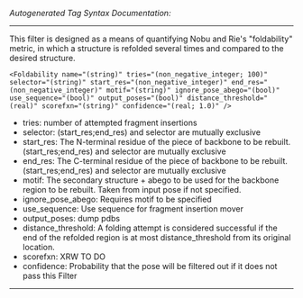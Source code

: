 _Autogenerated Tag Syntax Documentation:_

---
This filter is designed as a means of quantifying Nobu and Rie's "foldability" metric, in which a structure is refolded several times and compared to the desired structure.

```
<Foldability name="(string)" tries="(non_negative_integer; 100)" selector="(string)" start_res="(non_negative_integer)" end_res="(non_negative_integer)" motif="(string)" ignore_pose_abego="(bool)" use_sequence="(bool)" output_poses="(bool)" distance_threshold="(real)" scorefxn="(string)" confidence="(real; 1.0)" />
```

-   tries: number of attempted fragment insertions
-   selector: (start_res;end_res) and selector are mutually exclusive
-   start_res: The N-terminal residue of the piece of backbone to be rebuilt. (start_res;end_res) and selector are mutually exclusive
-   end_res: The C-terminal residue of the piece of backbone to be rebuilt. (start_res;end_res) and selector are mutually exclusive
-   motif: The secondary structure + abego to be used for the backbone region to be rebuilt. Taken from input pose if not specified.
-   ignore_pose_abego: Requires motif to be specified
-   use_sequence: Use sequence for fragment insertion mover
-   output_poses: dump pdbs
-   distance_threshold: A folding attempt is considered successful if the end of the refolded region is at most distance_threshold from its original location.
-   scorefxn: XRW TO DO
-   confidence: Probability that the pose will be filtered out if it does not pass this Filter

---
